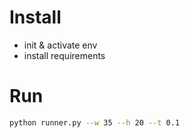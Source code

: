 # Install

* init & activate env
* install requirements

# Run

```bash
python runner.py --w 35 --h 20 --t 0.1
```
